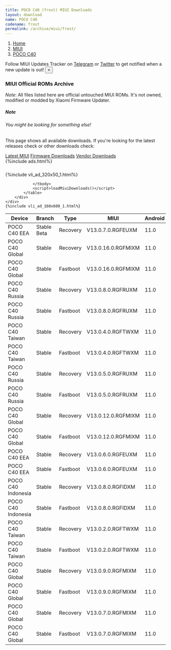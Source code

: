 ```yaml
---
title: POCO C40 (frost) MIUI Downloads
layout: download
name: POCO C40
codename: frost
permalink: /archive/miui/frost/
---
```

<nav aria-label="breadcrumb">
    <ol class="breadcrumb">
        <li class="breadcrumb-item"><a href="/">Home</a></li>
        <li class="breadcrumb-item"><a href="/miui/">MIUI</a></li>
        <li class="breadcrumb-item active" aria-current="page"><a href="/miui/frost/">POCO C40</a></li>
    </ol>
</nav>
<div class="alert alert-primary alert-dismissible fade show" role="alert">
    Follow MIUI Updates Tracker on <a href="https://t.me/MIUIUpdatesTracker" class="alert-link">Telegram</a>
     or <a href="https://twitter.com/MiFwUpdater" class="alert-link">Twitter</a> to get notified when a new update is out!
    <button type="button" class="close" data-dismiss="alert" aria-label="Close">
        <span aria-hidden="true">&times;</span>
    </button>
</div>

### MIUI Official ROMs Archive
*Note*: All files listed here are official untouched MIUI ROMs. It's not owned, modified or modded by Xiaomi Firmware Updater.
<div class="card">
  <div class="card-body">
    <h5 class="card-title">Note</h5>
    <h6 class="card-subtitle mb-2 text-muted">You might be looking for something else!</h6>
    <p class="card-text">This page shows all available downloads.
     If you're looking for the latest releases check or other downloads check:</p>
    <a href="/miui/frost/" class="card-link">Latest MIUI</a>
    <a href="/firmware/frost/" class="card-link">Firmware Downloads</a>
    <a href="/vendor/frost/" class="card-link">Vendor Downloads</a>
  </div>
</div>
{%include ads.html%}
<div class="row justify-content-center">
    <div class="col-10">
        <div class="table-responsive-md" style="margin-top: 25px;">
            {%include vli_ad_320x50_1.html%}
            <table id="miui" class="display dt-responsive nowrap compact table table-striped table-hover table-sm">
                <thead class="thead-dark">
                    <tr>
                        <th data-ref="device">Device</th>
                        <th data-ref="branch">Branch</th>
                        <th data-ref="type">Type</th>
                        <th data-ref="miui">MIUI</th>
                        <th data-ref="android">Android</th>
                        <th data-ref="size">Size</th>
                        <th data-ref="size">Date</th>
                        <th data-ref="link">Link</th>
                    </tr>
                </thead>
                <tbody>
                <tr><td>POCO C40 EEA</td><td>Stable Beta</td><td>Recovery</td><td>V13.0.7.0.RGFEUXM</td><td>11.0</td><td>2.6 GB</td><td>2022-12-23</td><td><a href="/miui/frost/stable beta/V13.0.7.0.RGFEUXM/">Download</a></td></tr>
<tr><td>POCO C40 Global</td><td>Stable</td><td>Recovery</td><td>V13.0.16.0.RGFMIXM</td><td>11.0</td><td>2.7 GB</td><td>2022-12-03</td><td><a href="/miui/frost/stable/V13.0.16.0.RGFMIXM/">Download</a></td></tr>
<tr><td>POCO C40 Global</td><td>Stable</td><td>Fastboot</td><td>V13.0.16.0.RGFMIXM</td><td>11.0</td><td>5.7 GB</td><td>2022-11-30</td><td><a href="/miui/frost/stable/V13.0.16.0.RGFMIXM/">Download</a></td></tr>
<tr><td>POCO C40 Russia</td><td>Stable</td><td>Recovery</td><td>V13.0.8.0.RGFRUXM</td><td>11.0</td><td>2.6 GB</td><td>2022-11-15</td><td><a href="/miui/frost/stable/V13.0.8.0.RGFRUXM/">Download</a></td></tr>
<tr><td>POCO C40 Russia</td><td>Stable</td><td>Fastboot</td><td>V13.0.8.0.RGFRUXM</td><td>11.0</td><td>4.9 GB</td><td>2022-11-02</td><td><a href="/miui/frost/stable/V13.0.8.0.RGFRUXM/">Download</a></td></tr>
<tr><td>POCO C40 Taiwan</td><td>Stable</td><td>Recovery</td><td>V13.0.4.0.RGFTWXM</td><td>11.0</td><td>2.6 GB</td><td>2022-10-13</td><td><a href="/miui/frost/stable/V13.0.4.0.RGFTWXM/">Download</a></td></tr>
<tr><td>POCO C40 Taiwan</td><td>Stable</td><td>Fastboot</td><td>V13.0.4.0.RGFTWXM</td><td>11.0</td><td>4.3 GB</td><td>2022-09-20</td><td><a href="/miui/frost/stable/V13.0.4.0.RGFTWXM/">Download</a></td></tr>
<tr><td>POCO C40 Russia</td><td>Stable</td><td>Recovery</td><td>V13.0.5.0.RGFRUXM</td><td>11.0</td><td>2.6 GB</td><td>2022-09-13</td><td><a href="/miui/frost/stable/V13.0.5.0.RGFRUXM/">Download</a></td></tr>
<tr><td>POCO C40 Russia</td><td>Stable</td><td>Fastboot</td><td>V13.0.5.0.RGFRUXM</td><td>11.0</td><td>5.0 GB</td><td>2022-08-23</td><td><a href="/miui/frost/stable/V13.0.5.0.RGFRUXM/">Download</a></td></tr>
<tr><td>POCO C40 Global</td><td>Stable</td><td>Recovery</td><td>V13.0.12.0.RGFMIXM</td><td>11.0</td><td>2.7 GB</td><td>2022-08-31</td><td><a href="/miui/frost/stable/V13.0.12.0.RGFMIXM/">Download</a></td></tr>
<tr><td>POCO C40 Global</td><td>Stable</td><td>Fastboot</td><td>V13.0.12.0.RGFMIXM</td><td>11.0</td><td>5.6 GB</td><td>2022-08-18</td><td><a href="/miui/frost/stable/V13.0.12.0.RGFMIXM/">Download</a></td></tr>
<tr><td>POCO C40 EEA</td><td>Stable</td><td>Recovery</td><td>V13.0.6.0.RGFEUXM</td><td>11.0</td><td>2.7 GB</td><td>2022-08-29</td><td><a href="/miui/frost/stable/V13.0.6.0.RGFEUXM/">Download</a></td></tr>
<tr><td>POCO C40 EEA</td><td>Stable</td><td>Fastboot</td><td>V13.0.6.0.RGFEUXM</td><td>11.0</td><td>5.4 GB</td><td>2022-08-13</td><td><a href="/miui/frost/stable/V13.0.6.0.RGFEUXM/">Download</a></td></tr>
<tr><td>POCO C40 Indonesia</td><td>Stable</td><td>Recovery</td><td>V13.0.8.0.RGFIDXM</td><td>11.0</td><td>2.6 GB</td><td>2022-08-25</td><td><a href="/miui/frost/stable/V13.0.8.0.RGFIDXM/">Download</a></td></tr>
<tr><td>POCO C40 Indonesia</td><td>Stable</td><td>Fastboot</td><td>V13.0.8.0.RGFIDXM</td><td>11.0</td><td>5.0 GB</td><td>2022-08-18</td><td><a href="/miui/frost/stable/V13.0.8.0.RGFIDXM/">Download</a></td></tr>
<tr><td>POCO C40 Taiwan</td><td>Stable</td><td>Recovery</td><td>V13.0.2.0.RGFTWXM</td><td>11.0</td><td>2.5 GB</td><td>2022-08-03</td><td><a href="/miui/frost/stable/V13.0.2.0.RGFTWXM/">Download</a></td></tr>
<tr><td>POCO C40 Taiwan</td><td>Stable</td><td>Fastboot</td><td>V13.0.2.0.RGFTWXM</td><td>11.0</td><td>4.2 GB</td><td>2022-07-01</td><td><a href="/miui/frost/stable/V13.0.2.0.RGFTWXM/">Download</a></td></tr>
<tr><td>POCO C40 Global</td><td>Stable</td><td>Recovery</td><td>V13.0.9.0.RGFMIXM</td><td>11.0</td><td>2.6 GB</td><td>2022-07-28</td><td><a href="/miui/frost/stable/V13.0.9.0.RGFMIXM/">Download</a></td></tr>
<tr><td>POCO C40 Global</td><td>Stable</td><td>Fastboot</td><td>V13.0.9.0.RGFMIXM</td><td>11.0</td><td>5.5 GB</td><td>2022-07-18</td><td><a href="/miui/frost/stable/V13.0.9.0.RGFMIXM/">Download</a></td></tr>
<tr><td>POCO C40 Global</td><td>Stable</td><td>Recovery</td><td>V13.0.7.0.RGFMIXM</td><td>11.0</td><td>2.6 GB</td><td>2022-07-04</td><td><a href="/miui/frost/stable/V13.0.7.0.RGFMIXM/">Download</a></td></tr>
<tr><td>POCO C40 Global</td><td>Stable</td><td>Fastboot</td><td>V13.0.7.0.RGFMIXM</td><td>11.0</td><td>5.5 GB</td><td>2022-06-24</td><td><a href="/miui/frost/stable/V13.0.7.0.RGFMIXM/">Download</a></td></tr>

                </tbody>
                <script>loadMiuiDownloads()</script>
            </table>
        </div>
    </div>
    {%include vli_ad_160x600_1.html%}
</div>
